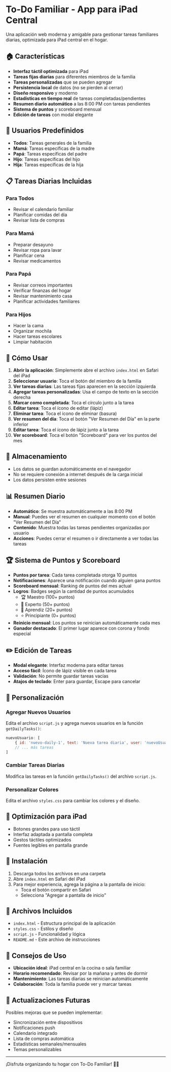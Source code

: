 # To-Do Familiar - App para iPad Central

Una aplicación web moderna y amigable para gestionar tareas familiares diarias, optimizada para iPad central en el hogar.

## 🏠 Características

- **Interfaz táctil optimizada** para iPad
- **Tareas fijas diarias** para diferentes miembros de la familia
- **Tareas personalizadas** que se pueden agregar
- **Persistencia local** de datos (no se pierden al cerrar)
- **Diseño responsivo** y moderno
- **Estadísticas en tiempo real** de tareas completadas/pendientes
- **Resumen diario automático** a las 8:00 PM con tareas pendientes
- **Sistema de puntos** y scoreboard mensual
- **Edición de tareas** con modal elegante

## 👥 Usuarios Predefinidos

- **Todos**: Tareas generales de la familia
- **Mamá**: Tareas específicas de la madre
- **Papá**: Tareas específicas del padre  
- **Hijo**: Tareas específicas del hijo
- **Hija**: Tareas específicas de la hija

## 📋 Tareas Diarias Incluidas

### Para Todos
- Revisar el calendario familiar
- Planificar comidas del día
- Revisar lista de compras

### Para Mamá
- Preparar desayuno
- Revisar ropa para lavar
- Planificar cena
- Revisar medicamentos

### Para Papá
- Revisar correos importantes
- Verificar finanzas del hogar
- Revisar mantenimiento casa
- Planificar actividades familiares

### Para Hijos
- Hacer la cama
- Organizar mochila
- Hacer tareas escolares
- Limpiar habitación

## 🚀 Cómo Usar

1. **Abrir la aplicación**: Simplemente abre el archivo `index.html` en Safari del iPad
2. **Seleccionar usuario**: Toca el botón del miembro de la familia
3. **Ver tareas diarias**: Las tareas fijas aparecen en la sección izquierda
4. **Agregar tareas personalizadas**: Usa el campo de texto en la sección derecha
5. **Marcar como completada**: Toca el círculo junto a la tarea
6. **Editar tarea**: Toca el ícono de editar (lápiz)
7. **Eliminar tarea**: Toca el ícono de eliminar (basura)
8. **Ver resumen del día**: Toca el botón "Ver Resumen del Día" en la parte inferior
9. **Editar tarea**: Toca el ícono de lápiz junto a la tarea
10. **Ver scoreboard**: Toca el botón "Scoreboard" para ver los puntos del mes

## 💾 Almacenamiento

- Los datos se guardan automáticamente en el navegador
- No se requiere conexión a internet después de la carga inicial
- Los datos persisten entre sesiones

## 📊 Resumen Diario

- **Automático**: Se muestra automáticamente a las 8:00 PM
- **Manual**: Puedes ver el resumen en cualquier momento con el botón "Ver Resumen del Día"
- **Contenido**: Muestra todas las tareas pendientes organizadas por usuario
- **Acciones**: Puedes cerrar el resumen o ir directamente a ver todas las tareas

## 🏆 Sistema de Puntos y Scoreboard

- **Puntos por tarea**: Cada tarea completada otorga 10 puntos
- **Notificaciones**: Aparece una notificación cuando alguien gana puntos
- **Scoreboard mensual**: Ranking de puntos del mes actual
- **Logros**: Badges según la cantidad de puntos acumulados
  - 🏆 Maestro (100+ puntos)
  - 🥈 Experto (50+ puntos)
  - 🥉 Aprendiz (20+ puntos)
  - ⭐ Principiante (0+ puntos)
- **Reinicio mensual**: Los puntos se reinician automáticamente cada mes
- **Ganador destacado**: El primer lugar aparece con corona y fondo especial

## ✏️ Edición de Tareas

- **Modal elegante**: Interfaz moderna para editar tareas
- **Acceso fácil**: Ícono de lápiz visible en cada tarea
- **Validación**: No permite guardar tareas vacías
- **Atajos de teclado**: Enter para guardar, Escape para cancelar

## 🎨 Personalización

### Agregar Nuevos Usuarios
Edita el archivo `script.js` y agrega nuevos usuarios en la función `getDailyTasks()`:

```javascript
nuevoUsuario: [
    { id: 'nuevo-daily-1', text: 'Nueva tarea diaria', user: 'nuevoUsuario', daily: true },
    // ... más tareas
]
```

### Cambiar Tareas Diarias
Modifica las tareas en la función `getDailyTasks()` del archivo `script.js`.

### Personalizar Colores
Edita el archivo `styles.css` para cambiar los colores y el diseño.

## 📱 Optimización para iPad

- Botones grandes para uso táctil
- Interfaz adaptada a pantalla completa
- Gestos táctiles optimizados
- Fuentes legibles en pantalla grande

## 🔧 Instalación

1. Descarga todos los archivos en una carpeta
2. Abre `index.html` en Safari del iPad
3. Para mejor experiencia, agrega la página a la pantalla de inicio:
   - Toca el botón compartir en Safari
   - Selecciona "Agregar a pantalla de inicio"

## 📄 Archivos Incluidos

- `index.html` - Estructura principal de la aplicación
- `styles.css` - Estilos y diseño
- `script.js` - Funcionalidad y lógica
- `README.md` - Este archivo de instrucciones

## 🎯 Consejos de Uso

- **Ubicación ideal**: iPad central en la cocina o sala familiar
- **Horario recomendado**: Revisar por la mañana y antes de dormir
- **Mantenimiento**: Las tareas diarias se reinician automáticamente
- **Colaboración**: Toda la familia puede ver y marcar tareas

## 🔄 Actualizaciones Futuras

Posibles mejoras que se pueden implementar:
- Sincronización entre dispositivos
- Notificaciones push
- Calendario integrado
- Lista de compras automática
- Estadísticas semanales/mensuales
- Temas personalizables

---

¡Disfruta organizando tu hogar con To-Do Familiar! 🏡✨ 